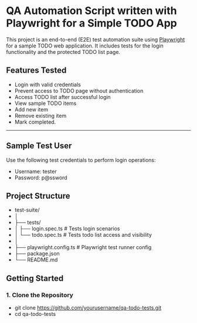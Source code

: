 # QA Automation Script written with Playwright for a Simple TODO App

This project is an end-to-end (E2E) test automation suite using [Playwright](https://playwright.dev/) for a sample TODO web application. It includes tests for the login functionality and the protected TODO list page.

## Features Tested

- Login with valid credentials
- Prevent access to TODO page without authentication
- Access TODO list after successful login
- View sample TODO items
- Add new item
- Remove existing item
- Mark completed.

---

## Sample Test User

Use the following test credentials to perform login operations:
- Username: tester
- Password: p@ssword

## Project Structure
- test-suite/
- │
- ├── tests/
- │ ├── login.spec.ts # Tests login scenarios
- │ └── todo.spec.ts # Tests todo list access and visibility
- │
- ├── playwright.config.ts # Playwright test runner config
- ├── package.json
- └── README.md

## Getting Started

### 1. Clone the Repository

- git clone https://github.com/yourusername/qa-todo-tests.git
- cd qa-todo-tests